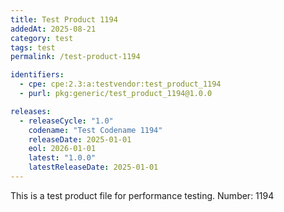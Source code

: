 ```yaml
---
title: Test Product 1194
addedAt: 2025-08-21
category: test
tags: test
permalink: /test-product-1194

identifiers:
  - cpe: cpe:2.3:a:testvendor:test_product_1194
  - purl: pkg:generic/test_product_1194@1.0.0

releases:
  - releaseCycle: "1.0"
    codename: "Test Codename 1194"
    releaseDate: 2025-01-01
    eol: 2026-01-01
    latest: "1.0.0"
    latestReleaseDate: 2025-01-01
---
```


This is a test product file for performance testing. Number: 1194
